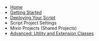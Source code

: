 * [Home](https://github.com/malware-dev/MDK-SE/wiki/)
* [Getting Started](https://github.com/malware-dev/MDK-SE/wiki/Getting-Started)
* [Deploying Your Script](https://github.com/malware-dev/MDK-SE/wiki/Deploying-Your-Script)
* Script Project Settings
* Mixin Projects (Shared Projects)
* [Advanced: Utility and Extension Classes](https://github.com/malware-dev/MDK-SE/wiki/Utility-and-Extension-Classes)